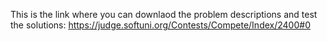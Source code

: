This is the link where you can downlaod the problem descriptions and test the solutions:
https://judge.softuni.org/Contests/Compete/Index/2400#0
